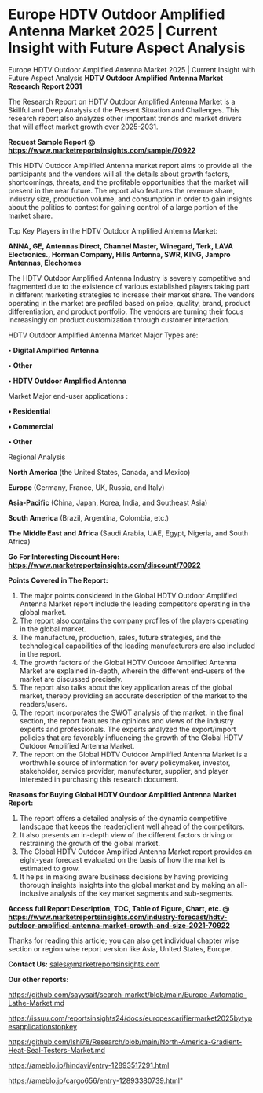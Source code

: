 # Europe HDTV Outdoor Amplified Antenna Market 2025 | Current Insight with Future Aspect Analysis
Europe HDTV Outdoor Amplified Antenna Market 2025 | Current Insight with Future Aspect Analysis
<strong>HDTV Outdoor Amplified Antenna Market Research Report 2031</strong>

The Research Report on HDTV Outdoor Amplified Antenna Market is a Skillful and Deep Analysis of the Present Situation and Challenges. This research report also analyzes other important trends and market drivers that will affect market growth over 2025-2031.

<strong>Request Sample Report @ <a href=https://www.marketreportsinsights.com/sample/70922>https://www.marketreportsinsights.com/sample/70922</a></strong>

This HDTV Outdoor Amplified Antenna market report aims to provide all the participants and the vendors will all the details about growth factors, shortcomings, threats, and the profitable opportunities that the market will present in the near future. The report also features the revenue share, industry size, production volume, and consumption in order to gain insights about the politics to contest for gaining control of a large portion of the market share.

Top Key Players in the HDTV Outdoor Amplified Antenna Market:

<strong>ANNA, GE, Antennas Direct, Channel Master, Winegard, Terk, LAVA Electronics., Horman Company, Hills Antenna, SWR, KING, Jampro Antennas, Elechomes</strong>

The HDTV Outdoor Amplified Antenna Industry is severely competitive and fragmented due to the existence of various established players taking part in different marketing strategies to increase their market share. The vendors operating in the market are profiled based on price, quality, brand, product differentiation, and product portfolio. The vendors are turning their focus increasingly on product customization through customer interaction.

HDTV Outdoor Amplified Antenna Market Major Types are:

<strong>• Digital Amplified Antenna

• Other

• HDTV Outdoor Amplified Antenna</strong>

Market Major end-user applications :

<strong>• Residential

• Commercial

• Other</strong>

Regional Analysis

</u><strong><b>North America</b></strong> (the United States, Canada, and Mexico)

<strong><b>Europe </b></strong>(Germany, France, UK, Russia, and Italy)

<strong><b>Asia-Pacific</b></strong> (China, Japan, Korea, India, and Southeast Asia)

<strong><b>South America</b></strong> (Brazil, Argentina, Colombia, etc.)

<strong><b>The Middle East and Africa</b></strong> (Saudi Arabia, UAE, Egypt, Nigeria, and South Africa)

<strong>Go For Interesting Discount Here: <a href=https://www.marketreportsinsights.com/discount/70922>https://www.marketreportsinsights.com/discount/70922</a></strong>

<strong>Points Covered in The Report:</strong>
<ol>
  <li>The major points considered in the Global HDTV Outdoor Amplified Antenna Market report include the leading competitors operating in the global market.</li>
  <li>The report also contains the company profiles of the players operating in the global market.</li>
  <li>The manufacture, production, sales, future strategies, and the technological capabilities of the leading manufacturers are also included in the report.</li>
  <li>The growth factors of the Global HDTV Outdoor Amplified Antenna Market are explained in-depth, wherein the different end-users of the market are discussed precisely.</li>
  <li>The report also talks about the key application areas of the global market, thereby providing an accurate description of the market to the readers/users.</li>
  <li>The report incorporates the SWOT analysis of the market. In the final section, the report features the opinions and views of the industry experts and professionals. The experts analyzed the export/import policies that are favorably influencing the growth of the Global HDTV Outdoor Amplified Antenna Market.</li>
  <li>The report on the Global HDTV Outdoor Amplified Antenna Market is a worthwhile source of information for every policymaker, investor, stakeholder, service provider, manufacturer, supplier, and player interested in purchasing this research document.</li>
</ol>
<strong>Reasons for Buying Global HDTV Outdoor Amplified Antenna Market Report:</strong>

<ol>
  <li>The report offers a detailed analysis of the dynamic competitive landscape that keeps the reader/client well ahead of the competitors.</li>
  <li>It also presents an in-depth view of the different factors driving or restraining the growth of the global market.</li>
  <li>The Global HDTV Outdoor Amplified Antenna Market report provides an eight-year forecast evaluated on the basis of how the market is estimated to grow.</li>
  <li>It helps in making aware business decisions by having providing thorough insights insights into the global market and by making an all-inclusive analysis of the key market segments and sub-segments.</li>
</ol>
<strong>Access full Report Description, TOC, Table of Figure, Chart, etc. @ <a href=https://www.marketreportsinsights.com/industry-forecast/hdtv-outdoor-amplified-antenna-market-growth-and-size-2021-70922>https://www.marketreportsinsights.com/industry-forecast/hdtv-outdoor-amplified-antenna-market-growth-and-size-2021-70922</a></strong>


Thanks for reading this article; you can also get individual chapter wise section or region wise report version like Asia, United States, Europe.

<strong>Contact Us:</strong>
sales@marketreportsinsights.com

<strong>Our other reports:</strong>

<a href=https://github.com/sayysaif/search-market/blob/main/Europe-Automatic-Lathe-Market.md>https://github.com/sayysaif/search-market/blob/main/Europe-Automatic-Lathe-Market.md</a>

<a href=https://issuu.com/reportsinsights24/docs/europescarifiermarket2025bytypesapplicationstopkey>https://issuu.com/reportsinsights24/docs/europescarifiermarket2025bytypesapplicationstopkey</a>

<a href=https://github.com/Ishi78/Research/blob/main/North-America-Gradient-Heat-Seal-Testers-Market.md>https://github.com/Ishi78/Research/blob/main/North-America-Gradient-Heat-Seal-Testers-Market.md</a>

<a href=https://ameblo.jp/hindavi/entry-12893517291.html>https://ameblo.jp/hindavi/entry-12893517291.html</a>

<a href=https://ameblo.jp/cargo656/entry-12893380739.html>https://ameblo.jp/cargo656/entry-12893380739.html</a>"
